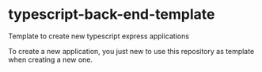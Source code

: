 # typescript-back-end-template

Template to create new typescript express applications

To create a new application, you just new to use this repository as template when creating a new one.
